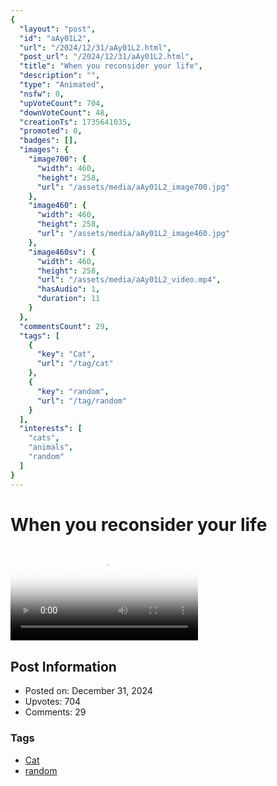 ```yaml
---
{
  "layout": "post",
  "id": "aAy01L2",
  "url": "/2024/12/31/aAy01L2.html",
  "post_url": "/2024/12/31/aAy01L2.html",
  "title": "When you reconsider your life",
  "description": "",
  "type": "Animated",
  "nsfw": 0,
  "upVoteCount": 704,
  "downVoteCount": 48,
  "creationTs": 1735641035,
  "promoted": 0,
  "badges": [],
  "images": {
    "image700": {
      "width": 460,
      "height": 258,
      "url": "/assets/media/aAy01L2_image700.jpg"
    },
    "image460": {
      "width": 460,
      "height": 258,
      "url": "/assets/media/aAy01L2_image460.jpg"
    },
    "image460sv": {
      "width": 460,
      "height": 258,
      "url": "/assets/media/aAy01L2_video.mp4",
      "hasAudio": 1,
      "duration": 11
    }
  },
  "commentsCount": 29,
  "tags": [
    {
      "key": "Cat",
      "url": "/tag/cat"
    },
    {
      "key": "random",
      "url": "/tag/random"
    }
  ],
  "interests": [
    "cats",
    "animals",
    "random"
  ]
}
---
```


# When you reconsider your life

<video controls playsinline loop poster="/assets/media/aAy01L2_image460.jpg">
  <source src="/assets/media/aAy01L2_video.mp4" type="video/mp4">
  Your browser does not support the video tag.
</video>

## Post Information

- Posted on: December 31, 2024
- Upvotes: 704
- Comments: 29

### Tags

- [Cat](/tag/Cat)
- [random](/tag/random)
